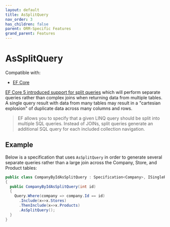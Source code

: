 ```yaml
---
layout: default
title: AsSplitQuery
nav_order: 3
has_children: false
parent: ORM-Specific Features
grand_parent: Features
---
```


# AsSplitQuery

Compatible with:

- [EF Core](https://www.nuget.org/packages/Ardalis.Specification.EntityFrameworkCore/)

[EF Core 5 introduced support for split queries](https://docs.microsoft.com/ef/core/querying/single-split-queries#split-queries-1) which will perform separate queries rather than complex joins when returning data from multiple tables. A single query result with data from many tables may result in a "cartesian explosion" of duplicate data across many columns and rows.

> EF allows you to specify that a given LINQ query should be split into multiple SQL queries. Instead of JOINs, split queries generate an additional SQL query for each included collection navigation.

## Example

Below is a specification that uses `AsSplitQuery` in order to generate several separate queries rather than a large join across the Company, Store, and Product tables:

```csharp
public class CompanyByIdAsSplitQuery : Specification<Company>, ISingleResultSpecification
{
  public CompanyByIdAsSplitQuery(int id)
  {
    Query.Where(company => company.Id == id)
      .Include(x=>x.Stores)
      .ThenInclude(x=>x.Products)
      .AsSplitQuery();
  }
}
```
